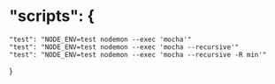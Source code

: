 # "scripts": {
    "test": "NODE_ENV=test nodemon --exec 'mocha'"
    "test": "NODE_ENV=test nodemon --exec 'mocha --recursive'"
    "test": "NODE_ENV=test nodemon --exec 'mocha --recursive -R min'"
  }